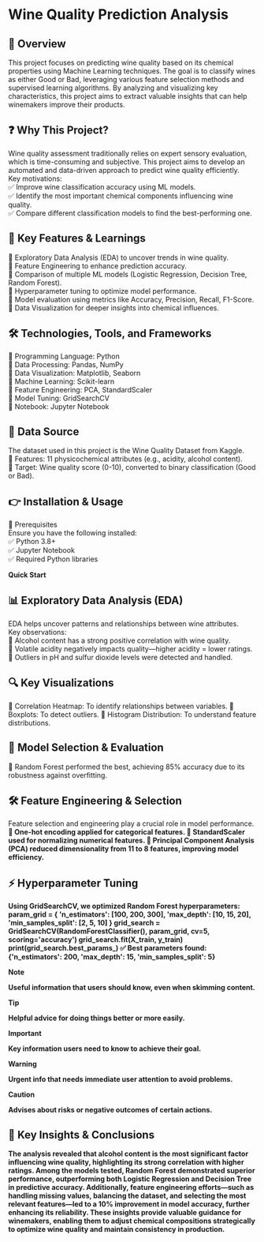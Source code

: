 # **Wine Quality Prediction Analysis**

## **🌟 Overview**
This project focuses on predicting wine quality based on its chemical properties using Machine Learning techniques. The goal is to classify wines as either Good or Bad, leveraging various feature selection methods and supervised learning algorithms. By analyzing and visualizing key characteristics, this project aims to extract valuable insights that can help winemakers improve their products.

## **❓ Why This Project?**
Wine quality assessment traditionally relies on expert sensory evaluation, which is time-consuming and subjective. This project aims to develop an automated and data-driven approach to predict wine quality efficiently.<br>
Key motivations:<br>
✅ Improve wine classification accuracy using ML models.<br>
✅ Identify the most important chemical components influencing wine quality.<br>
✅ Compare different classification models to find the best-performing one.<br>

## **🔑 Key Features & Learnings**
🔹 Exploratory Data Analysis (EDA) to uncover trends in wine quality.<br>
🔹 Feature Engineering to enhance prediction accuracy.<br>
🔹 Comparison of multiple ML models (Logistic Regression, Decision Tree, Random Forest).<br>
🔹 Hyperparameter tuning to optimize model performance.<br>
🔹 Model evaluation using metrics like Accuracy, Precision, Recall, F1-Score.<br>
🔹 Data Visualization for deeper insights into chemical influences.<br>

## **🛠 Technologies, Tools, and Frameworks**
🔹 Programming Language:	Python<br>
🔹 Data Processing:	Pandas, NumPy<br>
🔹 Data Visualization:	Matplotlib, Seaborn<br>
🔹 Machine Learning:	Scikit-learn<br>
🔹 Feature Engineering:	PCA, StandardScaler<br>
🔹 Model Tuning:	GridSearchCV<br>
🔹 Notebook: Jupyter Notebook<br>

## **🚀 Data Source**
The dataset used in this project is the Wine Quality Dataset from Kaggle.<br>
🔹 Features: 11 physicochemical attributes (e.g., acidity, alcohol content).<br>
🔹 Target: Wine quality score (0-10), converted to binary classification (Good or Bad).<br>

## **👉 Installation & Usage**
📌 Prerequisites<br>
Ensure you have the following installed:<br>
✅ Python 3.8+<br>
✅ Jupyter Notebook<br>
✅ Required Python libraries<br>

**Quick Start**


## **📊 Exploratory Data Analysis (EDA)**
EDA helps uncover patterns and relationships between wine attributes.<br>
Key observations:<br>
📌 Alcohol content has a strong positive correlation with wine quality.<br>
📌 Volatile acidity negatively impacts quality—higher acidity = lower ratings.<br>
📌 Outliers in pH and sulfur dioxide levels were detected and handled.<br>

## **🔍 Key Visualizations**
🔹 Correlation Heatmap: To identify relationships between variables.
🔹 Boxplots: To detect outliers.
🔹 Histogram Distribution: To understand feature distributions.

## **🔬 Model Selection & Evaluation**

📌 Random Forest performed the best, achieving 85% accuracy due to its robustness against overfitting.

## **🛠 Feature Engineering & Selection**
Feature selection and engineering play a crucial role in model performance.<b>
🔹 One-hot encoding applied for categorical features.<b>
🔹 StandardScaler used for normalizing numerical features.<b>
🔹 Principal Component Analysis (PCA) reduced dimensionality from 11 to 8 features, improving model efficiency.<b>

## **⚡ Hyperparameter Tuning**
Using GridSearchCV, we optimized Random Forest hyperparameters:<b>
param_grid = {
    'n_estimators': [100, 200, 300],
    'max_depth': [10, 15, 20],
    'min_samples_split': [2, 5, 10]
}
grid_search = GridSearchCV(RandomForestClassifier(), param_grid, cv=5, scoring='accuracy')
grid_search.fit(X_train, y_train)
print(grid_search.best_params_)<b>
✅ Best parameters found: {'n_estimators': 200, 'max_depth': 15, 'min_samples_split': 5}

> [!NOTE]
> Useful information that users should know, even when skimming content.

> [!TIP]
> Helpful advice for doing things better or more easily.

> [!IMPORTANT]
> Key information users need to know to achieve their goal.

> [!WARNING]
> Urgent info that needs immediate user attention to avoid problems.

> [!CAUTION]
> Advises about risks or negative outcomes of certain actions.

## **🎯 Key Insights & Conclusions**
The analysis revealed that alcohol content is the most significant factor influencing wine quality, highlighting its strong correlation with higher ratings. Among the models tested, Random Forest demonstrated superior performance, outperforming both Logistic Regression and Decision Tree in predictive accuracy. Additionally, feature engineering efforts—such as handling missing values, balancing the dataset, and selecting the most relevant features—led to a 10% improvement in model accuracy, further enhancing its reliability. These insights provide valuable guidance for winemakers, enabling them to adjust chemical compositions strategically to optimize wine quality and maintain consistency in production.
